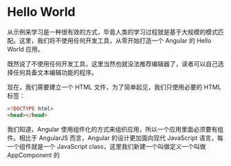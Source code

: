 # Hello World

从示例来学习是一种很有效的方式，毕竟人类的学习过程就是基于大规模的模式匹配。这里，我们将不使用任何开发工具，从零开始打造一个 Angular 的 Hello World 应用。

既然说了不使用任何开发工具，这里当然也就没法推荐编辑器了，读者可以自己选择任何具备文本编辑功能的程序。

现在，我们需要建立一个 HTML 文件，为了简单起见，我们只使用必要的 HTML 标签：

```html
<!DOCTYPE html>
<head></head>
```

我们知道，Angular 使用组件化的方式来组织应用，所以一个应用里面必须要有组件。相比于 AngularJS 而言，Angular 的设计更加面向现代 JavaScript 语言，每一个组件就是一个 JavaScript class，这里我们新建一个叫做定义一个叫做 AppComponent 的